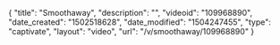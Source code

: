 {
    "title": "Smoothaway",
    "description": "",
    "videoid": "109968890",
    "date_created": "1502518628",
    "date_modified": "1504247455",
    "type": "captivate",
    "layout": "video",
    "url": "\/v\/smoothaway\/109968890"
}
